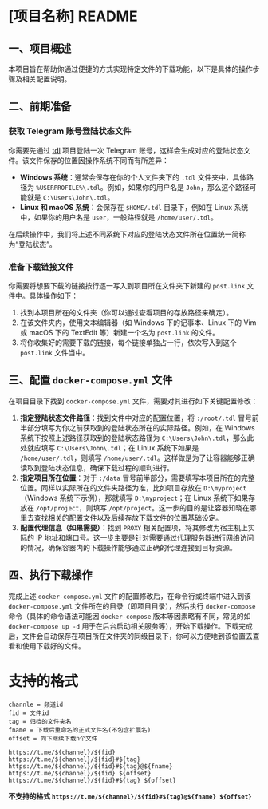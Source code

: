 # [项目名称] README

## 一、项目概述
本项目旨在帮助你通过便捷的方式实现特定文件的下载功能，以下是具体的操作步骤及相关配置说明。

## 二、前期准备
### 获取 Telegram 账号登陆状态文件
你需要先通过 [tdl](https://github.com/iyear/tdl) 项目登陆一次 Telegram 账号，这样会生成对应的登陆状态文件。该文件保存的位置因操作系统不同而有所差异：
- **Windows 系统**：通常会保存在你的个人文件夹下的 `.tdl` 文件夹中，具体路径为 `%USERPROFILE%\.tdl`。例如，如果你的用户名是 `John`，那么这个路径可能就是 `C:\Users\John\.tdl`。
- **Linux 和 macOS 系统**：会保存在 `$HOME/.tdl` 目录下，例如在 Linux 系统中，如果你的用户名是 `user`，一般路径就是 `/home/user/.tdl`。

在后续操作中，我们将上述不同系统下对应的登陆状态文件所在位置统一简称为“登陆状态”。

### 准备下载链接文件
你需要将想要下载的链接按行逐一写入到项目所在文件夹下新建的 `post.link` 文件中。具体操作如下：
1. 找到本项目所在的文件夹（你可以通过查看项目的存放路径来确定）。
2. 在该文件夹内，使用文本编辑器（如 Windows 下的记事本、Linux 下的 Vim 或 macOS 下的 TextEdit 等）新建一个名为 `post.link` 的文件。
3. 将你收集好的需要下载的链接，每个链接单独占一行，依次写入到这个 `post.link` 文件当中。

## 三、配置 `docker-compose.yml` 文件
在项目目录下找到 `docker-compose.yml` 文件，需要对其进行如下关键配置修改：
1. **指定登陆状态文件路径**：找到文件中对应的配置位置，将 `:/root/.tdl` 冒号前半部分填写为你之前获取到的登陆状态所在的实际路径。例如，在 Windows 系统下按照上述路径获取到的登陆状态路径为 `C:\Users\John\.tdl`，那么此处就应填写 `C:\Users\John\.tdl`；在 Linux 系统下如果是 `/home/user/.tdl`，则填写 `/home/user/.tdl`。这样做是为了让容器能够正确读取到登陆状态信息，确保下载过程的顺利进行。
2. **指定项目所在位置**：对于 `:/data` 冒号前半部分，需要填写本项目所在的完整位置。同样以实际所在的文件夹路径为准，比如项目存放在 `D:\myproject`（Windows 系统下示例），那就填写 `D:\myproject`；在 Linux 系统下如果存放在 `/opt/project`，则填写 `/opt/project`。这一步的目的是让容器知晓在哪里去查找相关的配置文件以及后续存放下载文件的位置基础设定。
3. **配置代理信息（如果需要）**：找到 `PROXY` 相关配置项，将其修改为宿主机上实际的 IP 地址和端口号。这一步主要是针对需要通过代理服务器进行网络访问的情况，确保容器内的下载操作能够通过正确的代理连接到目标资源。

## 四、执行下载操作
完成上述 `docker-compose.yml` 文件的配置修改后，在命令行或终端中进入到该 `docker-compose.yml` 文件所在的目录（即项目目录），然后执行 `docker-compose` 命令（具体的命令语法可能因 `docker-compose` 版本等因素略有不同，常见的如 `docker-compose up -d` 用于在后台启动相关服务等），开始下载操作。下载完成后，文件会自动保存在项目所在文件夹的同级目录下，你可以方便地到该位置去查看和使用下载好的文件。

# 支持的格式
```
channle = 频道id
fid = 文件id
tag = 归档的文件夹名
fname = 下载后重命名的正式文件名(不包含扩展名)
offset = 向下继续下载n个文件

https://t.me/${channel}/${fid}
https://t.me/${channel}/${fid}#${tag}
https://t.me/${channel}/${fid}#${tag}@${fname}
https://t.me/${channel}/${fid} ${offset}
https://t.me/${channel}/${fid}#${tag} ${offset}
```

**不支持的格式 `https://t.me/${channel}/${fid}#${tag}@${fname} ${offset}`**


